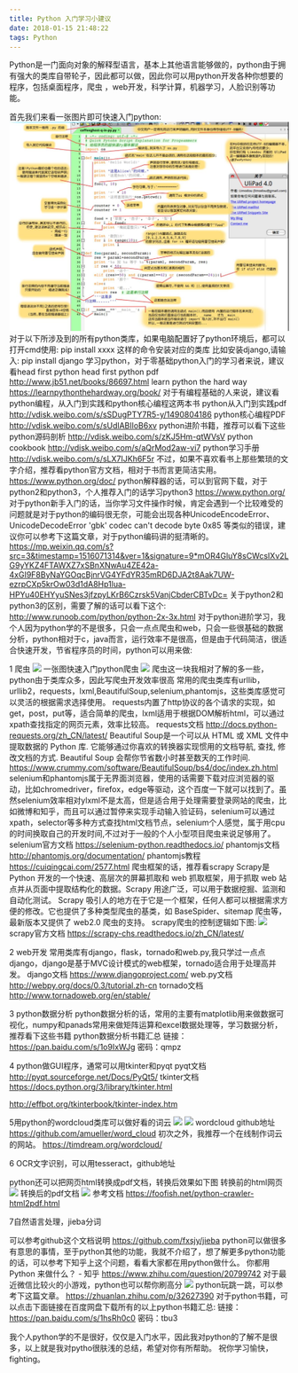 ```yaml
---
title: Python 入门学习小建议
date: 2018-01-15 21:48:22
tags: Python
---
```


Python是一门面向对象的解释型语言，基本上其他语言能够做的，python由于拥有强大的类库自带轮子，因此都可以做，因此你可以用python开发各种你想要的程序，包括桌面程序，爬虫 ，web开发，科学计算，机器学习，人脸识别等功能。
<!-- more -->
首先我们来看一张图片即可快速入门python:
![](python-tutorial-suggest\py.jpg)
对于以下所涉及到的所有python类库，如果电脑配置好了python环境后，都可以打开cmd使用:
pip install xxxx
这样的命令安装对应的类库
比如安装django,请输入:
pip install django
学习python，对于零基础python入门的学习者来说，建议看head first python
head first python pdf
http://www.jb51.net/books/86697.html
learn python the hard way
https://learnpythonthehardway.org/book/
对于有编程基础的人来说，建议看python编程，从入门到实践和python核心编程这两本书
python从入门到实践pdf
http://vdisk.weibo.com/s/sSDugPTY7R5-y/1490804186
python核心编程PDF
http://vdisk.weibo.com/s/sUdlABIloB6xv
python进阶书籍，推荐可以看下这些
python源码剖析
http://vdisk.weibo.com/s/zKJ5Hm-qtWVsV
python cookbook
http://vdisk.weibo.com/s/aQrMod2aw-vi7
python学习手册
http://vdisk.weibo.com/s/sLX7IJKh6F5r
不过，如果不喜欢看书上那些繁琐的文字介绍，推荐看python官方文档，相对于书而言更简洁实用。
https://www.python.org/doc/
python解释器的话，可以到官网下载，对于python2和python3，个人推荐入门的话学习python3
https://www.python.org/
对于python新手入门的话，当你学习文件操作时候，肯定会遇到一个比较难受的问题就是对于python的编码很无奈，可能会出现各种UnicodeEncodeError、UnicodeDecodeError
'gbk' codec can't decode byte 0x85 等类似的错误，建议你可以参考下这篇文章，对于python编码讲的挺清晰的。
https://mp.weixin.qq.com/s?src=3&timestamp=1516071314&ver=1&signature=9*mOR4GluY8sCWcsIXv2LG9yYKZ4FTAWXZ7xSBnXNwAu4ZE42a-4xGI9F8ByNaYGOqcBjnrVG4YFdYR35mRD6DJA2t8Aak7UW-ezrpCXp5krOw03d1dA8Hp1lua-HPYu40EHYyuSNes3jfzpyLKrB6Czrsk5VanjCbderCBTvDc=
关于python2和python3的区别，需要了解的话可以看下这个:
http://www.runoob.com/python/python-2x-3x.html
对于python进阶学习，我个人因为python学的不是很多，只会一点点爬虫和web，只会一些很基础的数据分析，python相对于c，java而言，运行效率不是很高，但是由于代码简洁，很适合快速开发，节省程序员的时间，python可以用来做:

1 爬虫
![](python-tutorial-suggest\500fd9f9d72a605987497aa12834349b033bba34.jpg)
一张图快速入门python爬虫
![](python-tutorial-suggest\006eutjMly1fnic9lehdhj30o00km0vz.jpg)
爬虫这一块我相对了解的多一些，python由于类库众多，因此写爬虫开发效率很高
常用的爬虫类库有urllib，urllib2，requests，lxml,BeautifulSoup,selenium,phantomjs，这些类库感觉可以灵活的根据需求选择使用。
requests内置了http协议的各个请求的实现，如get，post，put等，适合简单的爬虫，lxml适用于根据DOM解析html，可以通过xpath查找指定的网页元素，效率比较高。
requests文档
http://docs.python-requests.org/zh_CN/latest/
Beautiful Soup是一个可以从 HTML 或 XML 文件中提取数据的 Python 库. 它能够通过你喜欢的转换器实现惯用的文档导航, 查找, 修改文档的方式. Beautiful Soup 会帮你节省数小时甚至数天的工作时间.
https://www.crummy.com/software/BeautifulSoup/bs4/doc/index.zh.html
selenium和phantomjs属于无界面浏览器，使用的话需要下载对应浏览器的驱动，比如chromedriver，firefox，edge等驱动，这个百度一下就可以找到了。虽然selenium效率相对ylxml不是太高，但是适合用于处理需要登录网站的爬虫，比如微博和知乎，而且可以通过暂停来实现手动输入验证码，selenium可以通过xpath，selector等多种方式查找html文档节点，selenium个人感觉，属于用cpu的时间换取自己的开发时间,不过对于一般的个人小型项目爬虫来说足够用了。
selenium官方文档
https://selenium-python.readthedocs.io/
phantomjs文档
http://phantomjs.org/documentation/
phantomjs教程
https://cuiqingcai.com/2577.html
爬虫框架的话，推荐看scrapy
Scrapy是Python 开发的一个快速、高层次的屏幕抓取和 web 抓取框架，用于抓取 web 站点并从页面中提取结构化的数据。Scrapy 用途广泛，可以用于数据挖掘、监测和自动化测试。
Scrapy 吸引人的地方在于它是一个框架，任何人都可以根据需求方便的修改。它也提供了多种类型爬虫的基类，如 BaseSpider、sitemap 爬虫等，最新版本又提供了 web2.0 爬虫的支持。
scrapy爬虫的控制逻辑如下图:
![](python-tutorial-suggest\3dfaface114f6930374aa83020c7f0de.png)
scrapy官方文档
https://scrapy-chs.readthedocs.io/zh_CN/latest/

2 web开发
常用类库有django，flask，tornado和web.py,我只学过一点点django，django是基于MVC设计模式的web框架，tornado适合用于处理高并发。
django文档
https://www.djangoproject.com/
web.py文档
http://webpy.org/docs/0.3/tutorial.zh-cn
tornado文档
http://www.tornadoweb.org/en/stable/

3 python数据分析
python数据分析的话，常用的主要有matplotlib用来做数据可视化，numpy和panads常用来做矩阵运算和excel数据处理等，学习数据分析，推荐看下这些书籍
python数据分析书籍汇总
链接：https://pan.baidu.com/s/1o9IxWJg 密码：qmpz

4 python做GUI程序，通常可以用tkinter和pyqt
pyqt文档
http://pyqt.sourceforge.net/Docs/PyQt5/
tkinter文档
https://docs.python.org/3/library/tkinter.html

http://effbot.org/tkinterbook/tkinter-index.htm

5用python的wordcloud类库可以做好看的词云
![](https://upload-images.jianshu.io/upload_images/64542-8c92c9c3b5c09561?imageMogr2/auto-orient/strip%7CimageView2/2/w/700)
![](https://timgsa.baidu.com/timg?image&quality=80&size=b9999_10000&sec=1516084596787&di=710187758064c0c3f0f23c4768ff4d48&imgtype=0&src=http%3A%2F%2Fimage.thepaper.cn%2Fwap%2Fimage%2F4%2F973%2F684.jpg)
wordcloud github地址
https://github.com/amueller/word_cloud
初次之外，我推荐一个在线制作词云的网站。
https://timdream.org/wordcloud/

6 OCR文字识别，可以用tesseract，github地址


python还可以把网页html转换成pdf文档，转换后效果如下图
转换前的html网页
![](https://foofish.net/images/crawer-view-min.png)
转换后的pdf文档
![](https://foofish.net/images/crawer-pdf-min.png)
参考文档
https://foofish.net/python-crawler-html2pdf.html

7自然语言处理，jieba分词

可以参考github这个文档说明
https://github.com/fxsjy/jieba
python可以做很多有意思的事情，至于python其他的功能，我就不介绍了，想了解更多python功能的话，可以参考下知乎上这个问题，看看大家都在用python做什么。
你都用 Python 来做什么？ - 知乎
https://www.zhihu.com/question/20799742
对于最近微信比较火的小游戏，python也可以帮你刷高分
![](https://timgsa.baidu.com/timg?image&quality=80&size=b9999_10000&sec=1516087161854&di=8eb1941b7c309db523e8e3b9dd47ceee&imgtype=0&src=http%3A%2F%2Fpic.uzzf.com%2Fup%2F2017-12%2F201712311337587456770.png)
python玩跳一跳，可以参考下这篇文章。
https://zhuanlan.zhihu.com/p/32627390
对于python书籍，可以点击下面链接在百度网盘下载所有的以上python书籍汇总:
链接：https://pan.baidu.com/s/1hsRh0c0 密码：tbu3

我个人python学的不是很好，仅仅是入门水平，因此我对python的了解不是很多，以上就是我对pytho很肤浅的总结，希望对你有所帮助。
祝你学习愉快，fighting。



